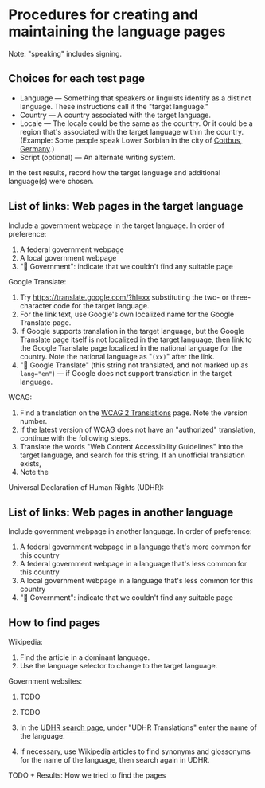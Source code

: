 # Procedures for creating and maintaining the language pages

Note: "speaking" includes signing.

## Choices for each test page

* Language — Something that speakers or linguists identify as a distinct language. These instructions call it the "target language."
* Country — A country associated with the target language.
* Locale — The locale could be the same as the country. Or it could be a region that's associated with the target language within the country. (Example: Some people speak Lower Sorbian in the city of [Cottbus, Germany](lang/dsb.html).)
* Script (optional) — An alternate writing system.

In the test results, record how the target language and additional language(s) were chosen.

## List of links: Web pages in the target language

Include a government webpage in the target language. In order of preference:

1. A federal government webpage
1. A local government webpage
1. "🙅 Government": indicate that we couldn't find any suitable page 

Google Translate:

1. Try https://translate.google.com/?hl=xx substituting the two- or three-character code for the target language.
1. For the link text, use Google's own localized name for the Google Translate page.
1. If Google supports translation in the target language, but the Google Translate page itself is not localized in the target language, then link to the Google Translate page localized in the national language for the country. Note the national language as "<code>(xx)</code>" after the link.
1. "🙅 Google Translate" (this string not translated, and not marked up as <code>lang="en"</code>) — if Google does not support translation in the target language.

WCAG:

1. Find a translation on the [WCAG 2 Translations](https://www.w3.org/WAI/standards-guidelines/wcag/translations/) page. Note the version number.
1. If the latest version of WCAG does not have an "authorized" translation, continue with the following steps.
1. Translate the words "Web Content Accessibility Guidelines" into the target language, and search for this string. If an unofficial translation exists,
1. Note the 

Universal Declaration of Human Rights (UDHR):


## List of links: Web pages in another language

Include government webpage in another language. In order of preference:

1. A federal government webpage in a language that's more common for this country
1. A federal government webpage in a language that's less common for this country
1. A local government webpage in a language that's less common for this country
1. "🙅 Government": indicate that we couldn't find any suitable page 

## How to find pages

Wikipedia:

1. Find the article in a dominant language.
1. Use the language selector to change to the target language.

Government websites:

1. TODO
1. TODO
 
1. In the [UDHR search page](https://www.ohchr.org/en/search?f%5B0%5D=event_type_taxonomy_term_name%3AUniversal%20Declaration%20of%20Human%20Rights), under "UDHR Translations" enter the name of the language.
1. If necessary, use Wikipedia articles to find synonyms and glossonyms for the name of the language, then search again in UDHR.

TODO + Results: How we tried to find the pages
